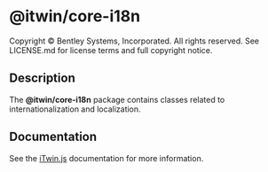 # @itwin/core-i18n

Copyright © Bentley Systems, Incorporated. All rights reserved. See LICENSE.md for license terms and full copyright notice.

## Description

The __@itwin/core-i18n__ package contains classes related to internationalization and localization.

## Documentation

See the [iTwin.js](https://www.itwinjs.org) documentation for more information.
